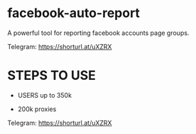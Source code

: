 # facebook-auto-report
A powerful tool for reporting facebook accounts page groups.

Telegram: https://shorturl.at/uXZRX


# STEPS TO USE
- USERS up to 350k 

- 200k proxies
  
Telegram: https://shorturl.at/uXZRX

